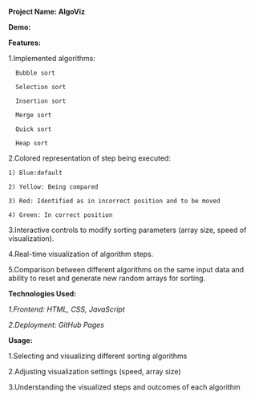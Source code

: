**Project Name: AlgoViz**

**Demo:**

**Features:**

  1.Implemented algorithms:
  
      Bubble sort
      
      Selection sort
      
      Insertion sort
      
      Merge sort
      
      Quick sort
      
      Heap sort

  2.Colored representation of step being executed:
  
    1) Blue:default
   
    2) Yellow: Being compared
    
    3) Red: Identified as in incorrect position and to be moved
    
    4) Green: In correct position
  
  3.Interactive controls to modify sorting parameters (array size, speed of visualization).

  4.Real-time visualization of algorithm steps.
  
  5.Comparison between different algorithms on the same input data and ability to reset and generate new random arrays for sorting.

**Technologies Used:**

  _1.Frontend: HTML, CSS, JavaScript_
  
 _2.Deployment: GitHub Pages_
  
**Usage:**

  1.Selecting and visualizing different sorting algorithms
  
  2.Adjusting visualization settings (speed, array size)
  
  3.Understanding the visualized steps and outcomes of each algorithm
